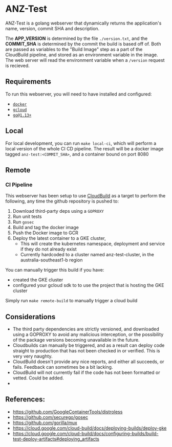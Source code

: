 # ANZ-Test
ANZ-Test is a golang webserver that dynamically returns the application's name, version, commit SHA and description.

The **APP_VERSION** is determined by the file `./version.txt`, and the **COMMIT_SHA** is determined by the commit the build is based off of. Both are passed as variables to the "Build Image" step as a part of the CloudBuild pipeline, and stored as an environment variable in the image. The web server will read the environment variable when a `/version` request is recieved.

## Requirements
To run this webserver, you will need to have installed and configured:
- [`docker`](https://www.docker.com/products/docker-desktop)
- [`gcloud`](https://cloud.google.com/sdk/install)
- [`go@1.13+`](https://golang.org/dl/)

## Local

For local development, you can run `make local-ci`, which will perform a local version of the whole CI CD pipeline. The result will be a docker image tagged `anz-test:<COMMIT_SHA>`, and a container bound on port 8080

## Remote
### CI Pipeline

This webserver has been setup to use [CloudBuild](https://cloud.google.com/cloud-build/) as a target to perform the following, any time the github repository is pushed to:

1. Download third-party deps using a `GOPROXY`
2. Run unit tests
4. Run `gosec`
5. Build and tag the docker image
6. Push the Docker image to GCR
7. Deploy the latest container to a GKE cluster,
   - This will create the kubernetes namespace, deployment and service if they do not already exist
   - Currently hardcoded to a cluster named anz-test-cluster, in the australia-southeast1-b region

You can manually trigger this build if you have:
- created the GKE cluster
- configured your gcloud sdk to to use the project that is hosting the GKE cluster

Simply run `make remote-build` to manually trigger a cloud build

## Considerations

* The third party dependencies are strictly versioned, and downloaded using a GOPROXY to avoid any malicious interception, or the possibility of the package versions becoming unavailable in the future.
* Cloudbuilds can manually be triggered, and as a result can deploy code straight to production that has not been checked in or verified. This is very very naughty.
* CloudBuild doesn't provide any nice reports, and either all succeeds, or fails. Feedback can sometimes be a bit lacking.
* CloudBuild will not currently fail if the code has not been formatted or vetted. Could be added.
*

## References:
* https://github.com/GoogleContainerTools/distroless
* https://github.com/securego/gosec
* https://github.com/gorilla/mux
* https://cloud.google.com/cloud-build/docs/deploying-builds/deploy-gke
* https://cloud.google.com/cloud-build/docs/configuring-builds/build-test-deploy-artifacts#deploying_artifacts
